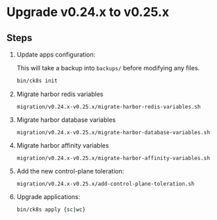 # Upgrade v0.24.x to v0.25.x

## Steps

1. Update apps configuration:

    This will take a backup into `backups/` before modifying any files.

    ```bash
    bin/ck8s init
    ```

1. Migrate harbor redis variables

    ```console
    migration/v0.24.x-v0.25.x/migrate-harbor-redis-variables.sh
    ```

1. Migrate harbor database variables

    ```console
    migration/v0.24.x-v0.25.x/migrate-harbor-database-variables.sh
    ```

1. Migrate harbor affinity variables

    ```console
    migration/v0.24.x-v0.25.x/migrate-harbor-affinity-variables.sh
    ```

1. Add the new control-plane toleration:

    ```console
    migration/v0.24.x-v0.25.x/add-control-plane-toleration.sh
    ```

1. Upgrade applications:

    ```bash
    bin/ck8s apply {sc|wc}
    ```
